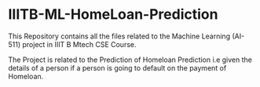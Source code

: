 # IIITB-ML-HomeLoan-Prediction
This Repository contains all the files related to the Machine Learning (AI-511) project in IIIT B Mtech CSE Course.

The Project is related to the Prediction of Homeloan Prediction i.e given the details of a person if a person is going to default on the  payment of Homeloan. 


